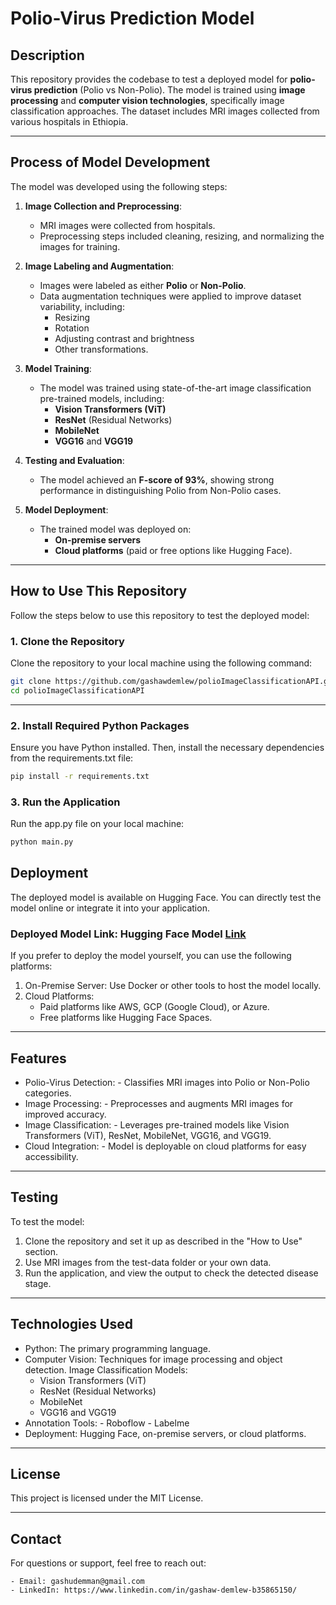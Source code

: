 # Polio-Virus Prediction Model

## Description

This repository provides the codebase to test a deployed model for **polio-virus prediction** (Polio vs Non-Polio). The model is trained using **image processing** and **computer vision technologies**, specifically image classification approaches. The dataset includes MRI images collected from various hospitals in Ethiopia.

---

## Process of Model Development

The model was developed using the following steps:

1. **Image Collection and Preprocessing**:
   - MRI images were collected from hospitals.
   - Preprocessing steps included cleaning, resizing, and normalizing the images for training.

2. **Image Labeling and Augmentation**:
   - Images were labeled as either **Polio** or **Non-Polio**.
   - Data augmentation techniques were applied to improve dataset variability, including:
     - Resizing
     - Rotation
     - Adjusting contrast and brightness
     - Other transformations.

3. **Model Training**:
   - The model was trained using state-of-the-art image classification pre-trained models, including:
     - **Vision Transformers (ViT)**
     - **ResNet** (Residual Networks)
     - **MobileNet**
     - **VGG16** and **VGG19**

4. **Testing and Evaluation**:
   - The model achieved an **F-score of 93%**, showing strong performance in distinguishing Polio from Non-Polio cases.

5. **Model Deployment**:
   - The trained model was deployed on:
     - **On-premise servers**
     - **Cloud platforms** (paid or free options like Hugging Face).

---

## How to Use This Repository

Follow the steps below to use this repository to test the deployed model:

### 1. Clone the Repository

Clone the repository to your local machine using the following command:

```bash
git clone https://github.com/gashawdemlew/polioImageClassificationAPI.git
cd polioImageClassificationAPI
```

---

### 2. Install Required Python Packages

Ensure you have Python installed. Then, install the necessary dependencies from the requirements.txt file:
```bash
pip install -r requirements.txt
```

### 3. Run the Application
Run the app.py file on your local machine:
```bash
python main.py
```



## Deployment
The deployed model is available on Hugging Face. You can directly test the model online or integrate it into your application.

### Deployed Model Link: Hugging Face Model [Link](https://huggingface.co/spaces/gashudemman/polioImageClassification)
If you prefer to deploy the model yourself, you can use the following platforms:

1. On-Premise Server: Use Docker or other tools to host the model locally.
2. Cloud Platforms:
    - Paid platforms like AWS, GCP (Google Cloud), or Azure.
    - Free platforms like Hugging Face Spaces.

---

## Features
- Polio-Virus Detection:
        - Classifies MRI images into Polio or Non-Polio categories.
- Image Processing:
        - Preprocesses and augments MRI images for improved accuracy.
- Image Classification:
        - Leverages pre-trained models like Vision Transformers (ViT), ResNet, MobileNet, VGG16, and VGG19.
- Cloud Integration:
        - Model is deployable on cloud platforms for easy accessibility.

---

## Testing
To test the model:

1. Clone the repository and set it up as described in the "How to Use" section.
2. Use MRI images from the test-data folder or your own data.
3. Run the application, and view the output to check the detected disease stage.
    
---

## Technologies Used
- Python: The primary programming language.
- Computer Vision: Techniques for image processing and object detection.
Image Classification Models:
    - Vision Transformers (ViT)
    - ResNet (Residual Networks)
    - MobileNet
    - VGG16 and VGG19
- Annotation Tools:
        - Roboflow
        - Labelme
- Deployment: Hugging Face, on-premise servers, or cloud platforms.

---

## License
This project is licensed under the MIT License.


---

## Contact
For questions or support, feel free to reach out:

    - Email: gashudemman@gmail.com
    - LinkedIn: https://www.linkedin.com/in/gashaw-demlew-b35865150/